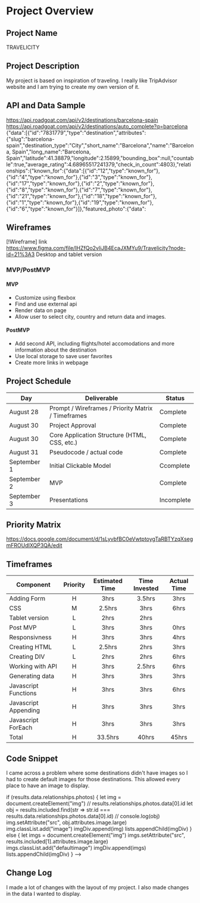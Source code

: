 
# Project Overview

## Project Name

TRAVELICITY

## Project Description

My project is based on inspiration of traveling. I really like TripAdvisor website and I am trying to create my own version of it.

## API and Data Sample
https://api.roadgoat.com/api/v2/destinations/barcelona-spain
https://api.roadgoat.com/api/v2/destinations/auto_complete?q=barcelona
{"data":[{"id":"7831779","type":"destination","attributes":{"slug":"barcelona-spain","destination_type":"City","short_name":"Barcelona","name":"Barcelona, Spain","long_name":"Barcelona, Spain","latitude":41.38879,"longitude":2.15899,"bounding_box":null,"countable":true,"average_rating":4.68965517241379,"check_in_count":4803},"relationships":{"known_for":{"data":[{"id":"12","type":"known_for"},{"id":"4","type":"known_for"},{"id":"3","type":"known_for"},{"id":"17","type":"known_for"},{"id":"2","type":"known_for"},{"id":"8","type":"known_for"},{"id":"7","type":"known_for"},{"id":"21","type":"known_for"},{"id":"18","type":"known_for"},{"id":"1","type":"known_for"},{"id":"19","type":"known_for"},{"id":"6","type":"known_for"}]},"featured_photo":{"data":


## Wireframes
[!Wireframe] link https://www.figma.com/file/IHZfQo2vliJB4EcaJXMYu9/Travelicity?node-id=21%3A3
Desktop and tablet version

### MVP/PostMVP
 
#### MVP 
- Customize using flexbox
- Find and use external api 
- Render data on page 
- Allow user to select city, country and return data and images. 


#### PostMVP  

- Add second API, including flights/hotel accomodations and more information about the destination
- Use local storage to save user favorites
- Create more links in webpage

## Project Schedule

|  Day | Deliverable | Status
|---|---| ---|
|August 28| Prompt / Wireframes / Priority Matrix / Timeframes | Complete
|August 30| Project Approval | Complete
|August 30| Core Application Structure (HTML, CSS, etc.) | Complete
|August 31| Pseudocode / actual code | Complete
|September 1| Initial Clickable Model  | Ccomplete
|September 2| MVP | Complete
|September 3| Presentations | Incomplete

## Priority Matrix

https://docs.google.com/document/d/1sLyvbfBC0eVwtptoygTaRBTYzqXsegmFROUdIXQP3QA/edit

## Timeframes

| Component | Priority | Estimated Time | Time Invested | Actual Time |
| --- | :---: |  :---: | :---: | :---: |
| Adding Form | H | 3hrs| 3.5hrs | 3hrs |
| CSS | M | 2.5hrs| 3hrs | 6hrs|
| Tablet version | L | 2hrs | 2hrs |
| Post MVP | L | 3hrs | 3hrs | 0hrs |
| Responsivness | H | 3hrs | 3hrs | 4hrs|
| Creating HTML  | L | 2.5hrs | 2hrs | 3hrs |
| Creating DIV | L | 2hrs | 2hrs | 6hrs |
| Working with API | H | 3hrs| 2.5hrs | 6hrs |
| Generating data | H | 3hrs | 3hrs | 3hrs |
| Javascript Functions | H | 3hrs| 3hrs| 6hrs|
| Javascript Appending | H | 3hrs | 3hrs | 3hrs |
| Javascript ForEach | H | 3hrs | 3hrs | 3hrs |
| Total | H | 33.5hrs| 40hrs | 45hrs |

## Code Snippet

  I came across a problem where some destinations didn't have images so I had to create default images for those destinations. This allowed every place to have an image to display.

  
  if (results.data.relationships.photos) {
    let img = document.createElement("img")
    // results.relationships.photos.data[0].id 
    let obj = results.included.find(str => str.id === results.data.relationships.photos.data[0].id)
    // console.log(obj)
    img.setAttribute("src", obj.attributes.image.large)
    img.classList.add("image")
    imgDiv.append(img)
    lists.appendChild(imgDiv)
  } else {
    let imgs = document.createElement("img")
    imgs.setAttribute("src", results.included[1].attributes.image.large)
    imgs.classList.add("defaultimage")
    imgDiv.append(imgs)
    lists.appendChild(imgDiv)
  } -->


## Change Log
 
 I made a lot of changes with the layout of my project. I also made changes in the data I wanted to display.
